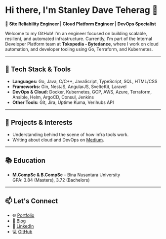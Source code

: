 # Hi there, I'm Stanley Dave Teherag 👋

🎯 **Site Reliability Engineer | Cloud Platform Engineer | DevOps Specialist**

Welcome to my GitHub! I'm an engineer focused on building scalable, resilient, and automated infrastructure. Currently, I'm part of the Internal Developer Platform team at **Tokopedia - Bytedance**, where I work on cloud automation, and developer tooling using Go, Terraform, and Kubernetes.

---

## 🔧 Tech Stack & Tools
- **Languages:** Go, Java, C/C++, JavaScript, TypeScript, SQL, HTML/CSS
- **Frameworks:** Gin, NestJS, AngularJS, SvelteKit, Laravel
- **DevOps & Cloud:** Docker, Kubernetes, GCP, AWS, Azure, Terraform, Ansible, Helm, ArgoCD, Consul, Jenkins
- **Other Tools:** Git, Jira, Uptime Kuma, Verihubs API

---

## 🚀 Projects & Interests
- Understanding behind the scene of how infra tools work.
- Writing about cloud and DevOps on [Medium](https://medium.com/@stanley.teherag).

---

## 📚 Education
- **M.CompSc & B.CompSc** – Bina Nusantara University  
  GPA: 3.84 (Masters), 3.72 (Bachelors)

---

## 📫 Let's Connect
- 🌐 [Portfolio](https://sdave.netlify.app)
- 📝 [Blog](https://medium.com/@stanley.teherag)
- 💼 [LinkedIn](https://linkedin.com/in/stanley-dave-teherag)
- 💻 [GitHub](https://github.com/stanleydv12)
